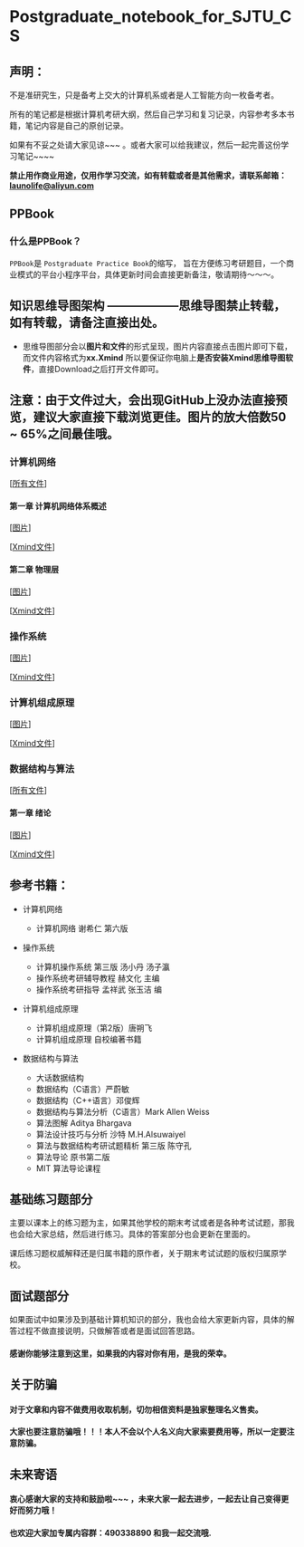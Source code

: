 # Postgraduate_notebook_for_SJTU_CS
## 声明：
不是准研究生，只是备考上交大的计算机系或者是人工智能方向一枚备考者。

所有的笔记都是根据计算机考研大纲，然后自己学习和复习记录，内容参考多本书籍，笔记内容是自己的原创记录。

如果有不妥之处请大家见谅~~~ 。或者大家可以给我建议，然后一起完善这份学习笔记~~~~


**禁止用作商业用途，仅用作学习交流，如有转载或者是其他需求，请联系邮箱：launolife@aliyun.com**


## PPBook
### 什么是PPBook？
`PPBook`是 `Postgraduate Practice Book`的缩写， 旨在方便练习考研题目，一个商业模式的平台小程序平台，具体更新时间会直接更新备注，敬请期待～～～。



## 知识思维导图架构 ——————思维导图禁止转载，如有转载，请备注直接出处。

 - 思维导图部分会以**图片和文件**的形式呈现，图片内容直接点击图片即可下载，而文件内容格式为**xx.Xmind** 所以要保证你电脑上**是否安装Xmind思维导图软件**，直接Download之后打开文件即可。
 
 ## 注意：由于文件过大，会出现GitHub上没办法直接预览，建议大家直接下载浏览更佳。图片的放大倍数50 ~ 65%之间最佳哦。

### 计算机网络 

[[所有文件](https://github.com/SolerHo/Postgraduate_notebook_for_SJTU_CS/tree/master/Computer_Network/MindMap)]

#### 第一章 计算机网络体系概述
  [[图片](https://github.com/SolerHo/Postgraduate_notebook_for_SJTU_CS/blob/master/Computer_Network/MindMap/%E7%AC%AC%E4%B8%80%E7%AB%A0%20%E8%AE%A1%E7%AE%97%E6%9C%BA%E7%BD%91%E7%BB%9C%E4%BD%93%E7%B3%BB%E6%A6%82%E8%BF%B0.png)]
  
  [[Xmind文件](https://github.com/SolerHo/Postgraduate_notebook_for_SJTU_CS/blob/master/Computer_Network/MindMap/%E7%AC%AC%E4%B8%80%E7%AB%A0%20%E8%AE%A1%E7%AE%97%E6%9C%BA%E7%BD%91%E7%BB%9C%E4%BD%93%E7%B3%BB%E6%A6%82%E8%BF%B0.xmind)]

#### 第二章 物理层
 [[图片](https://github.com/SolerHo/Postgraduate_notebook_for_SJTU_CS/blob/master/Computer_Network/MindMap/%E7%AC%AC%E4%BA%8C%E7%AB%A0%20%E7%89%A9%E7%90%86%E5%B1%82.png)]
 
 [[Xmind文件](https://github.com/SolerHo/Postgraduate_notebook_for_SJTU_CS/blob/master/Computer_Network/MindMap/%E7%AC%AC%E4%BA%8C%E7%AB%A0%20%E7%89%A9%E7%90%86%E5%B1%82.xmind)]


### 操作系统
  [[图片]()]
  
  [[Xmind文件]()]
### 计算机组成原理
  [[图片]()]
  
  [[Xmind文件]()]
### 数据结构与算法

[[所有文件](https://github.com/SolerHo/Postgraduate_notebook_for_SJTU_CS/tree/master/Data_Structures_and_Algorithms/MindMap)]

#### 第一章 绪论

  [[图片](https://github.com/SolerHo/Postgraduate_notebook_for_SJTU_CS/blob/master/Data_Structures_and_Algorithms/MindMap/%E7%AC%AC%E4%B8%80%E7%AB%A0%20%E7%BB%AA%E8%AE%BA.png)]
  
  [[Xmind文件](https://github.com/SolerHo/Postgraduate_notebook_for_SJTU_CS/blob/master/Data_Structures_and_Algorithms/MindMap/%E7%AC%AC%E4%B8%80%E7%AB%A0%20%E7%BB%AA%E8%AE%BA.xmind)]

## 参考书籍：

  - 计算机网络
  
    - 计算机网络 谢希仁 第六版  
   
  - 操作系统
  
    - 计算机操作系统 第三版  汤小丹 汤子瀛
    - 操作系统考研辅导教程  赫文化 主编
    - 操作系统考研指导  孟祥武 张玉洁 编
  
  - 计算机组成原理
  
    - 计算机组成原理（第2版）唐朔飞
    - 计算机组成原理 自校编著书籍

  - 数据结构与算法
  
    - 大话数据结构 
    - 数据结构（C语言）严蔚敏
    - 数据结构（C++语言）邓俊辉
    - 数据结构与算法分析（C语言）Mark Allen Weiss
    - 算法图解 Aditya Bhargava
    - 算法设计技巧与分析 沙特 M.H.Alsuwaiyel
    - 算法与数据结构考研试题精析 第三版 陈守孔
    - 算法导论 原书第二版
    - MIT 算法导论课程
    
## 基础练习题部分
主要以课本上的练习题为主，如果其他学校的期末考试或者是各种考试试题，那我也会给大家总结，然后进行练习。具体的答案部分也会更新在里面的。

课后练习题权威解释还是归属书籍的原作者，关于期末考试试题的版权归属原学校。

## 面试题部分
如果面试中如果涉及到基础计算机知识的部分，我也会给大家更新内容，具体的解答过程不做直接说明，只做解答或者是面试回答思路。

#### 感谢你能够注意到这里，如果我的内容对你有用，是我的荣幸。

## 关于防骗

#### 对于文章和内容不做费用收取机制，切勿相信资料是独家整理名义售卖。

#### 大家也要注意防骗哦！！！本人不会以个人名义向大家索要费用等，所以一定要注意防骗。

## 未来寄语

#### 衷心感谢大家的支持和鼓励啦~~~ ，未来大家一起去进步，一起去让自己变得更好而努力哦！

#### 也欢迎大家加专属内容群：490338890 和我一起交流哦.
